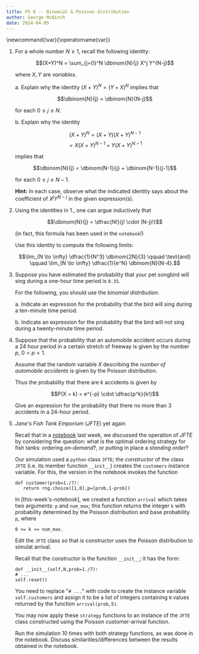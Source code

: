 ```yaml
---
title: PS 8 -- Binomial & Poisson distribution
author: George McNinch
date: 2024-04-05
---
```


\newcommand{\var}{\operatorname{var}}

1. For a whole number $N \ge 1$, recall the following identity:

   $$(X+Y)^N = \sum_{j=0}^N \dbinom{N}{j} X^j Y^{N-j}$$
   
   where $X,Y$ are *variables*.

   a. Explain why the identity $(X+Y)^N = (Y+X)^N$ implies that

      $$\dbinom{N}{j} = \dbinom{N}{N-j}$$ 
	  
	  for each $0 \le j \le N$.

   b. Explain why the identity 
   
      $$(X+Y)^N = (X+Y)(X+Y)^{N-1}$$
	  $$ = X(X+Y)^{N-1} + Y(X+Y)^{N-1}$$ 
   
      implies that 
	  
	  $$\dbinom{N}{j} = \dbinom{N-1}{j} + \dbinom{N-1}{j-1}$$
	  
	  for each $0 \le j \le N-1$.
	  
   **Hint:** In each case, observe what the indicated identity says
   about the coefficient of $X^j Y^{N-j}$ in the given expression(s).
   
2. Using the identities in 1., one can argue inductively that 

   $$\dbinom{N}{j} = \dfrac{N!}{j! \cdot (N-j)!}$$
   
   (in fact, this formula has been used in the ``notebook``!)

   Use this identity to compute the following limits: 

   $$\lim_{N \to \infty} \dfrac{1}{N^3} \dbinom{2N}{3}
   \qquad \text{and} \qquad
   \lim_{N \to \infty} \dfrac{1}{e^N} \dbinom{N}{N-4}.$$

3. Suppose you have estimated the probability that your pet songbird
   will sing during a one-hour time period is ``0.35``.

   For the following, you should use the *binomial distribution*.

   a. Indicate an expression for the probability that the bird will
      sing during a ten-minute time period.
	  
   b. Indicate an expression for the probability that the bird will
      not sing during a twenty-minute time period.
	 

4. Suppose that the probability that an automobile accident occurs
   during a 24 hour period in a certain stretch of freeway is given by
   the number $p$, $0<p<1$.
   
   Assume that the random variable $X$ describing the *number of
   automobile accidents* is given by the Poisson distribution.
   
   Thus the probability that there are $k$ accidents is given by
   
   $$P(X = k) = e^{-p} \cdot \dfrac{p^k}{k!}$$
   
   Give an expression for the probability that there no more than 3
   accidents in a 24-hour period.

5. *Jane's Fish Tank Emporium* (*JFTE*) yet again

   Recall that in a [notebook] last week, we discussed the operation
   of *JFTE* by considering the question: what is the optimal ordering
   strategy for fish tanks: ordering *on-demand*?, or putting in place
   a *standing order*?
   
   [notebook]: https://colab.research.google.com/github/gmcninch-tufts/math87-notebooks/blob/master/week10/week10--monte-carlo-simulation.ipynb 
   
   
   Our simulation used a ``python`` class ``JFTE``; the *constructor*
   of the class ``JFTE`` (i.e. its member function ``__init__``)
   creates the ``customers`` instance variable. For this, the version
   in the notebook invokes the function
   
   ```
   def customer(prob=1./7):
      return rng.choice([1,0],p=[prob,1-prob])
   ```
   
   In [this-week's-notebook], we created a function ``arrival`` which
   takes two arguments: ``p`` and ``num_max``; this function returns
   the integer ``k`` with probability determined by the Poisson
   distribution and base probability ``p``, where 
   ```
   0 <= k <= num_max.
   ```
   
   Edit the ``JFTE`` class so that is constructor uses the Poisson
   distribution to simulat arrival.
   
   Recall that the constructor is the function ``__init__``; it has the form:

   ```
   def __init__(self,N,prob=1./7):
   # ...
   self.reset()
   ```

   You need to replace "``# ...``" with code to create the instance
   variable ``self.customers`` and assign it to be a list of integers
   containing ``N`` values returned by the function
   ``arrival(prob,5)``.

   You may now apply these ``strategy`` functions to an instance of
   the ``JFTE`` class constructed using the Poisson customer-arrival
   function.
   
   Run the simulation 10 times with both strategy functions, as was
   done in the notebook. Discuss similarities/differences between the
   results obtained in the notebook.


   
